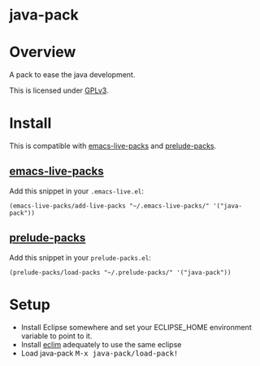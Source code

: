 java-pack
=========

# Overview

A pack to ease the java development.

This is licensed under [GPLv3](http://gplv3.fsf.org/).

# Install

This is compatible with [emacs-live-packs](https://github.com/ardumont/emacs-live-packs) and [prelude-packs](https://github.com/ardumont/prelude-packs).

## [emacs-live-packs](https://github.com/ardumont/emacs-live-packs)

Add this snippet in your `.emacs-live.el`:
```elisp
(emacs-live-packs/add-live-packs "~/.emacs-live-packs/" '("java-pack"))
```

## [prelude-packs](https://github.com/ardumont/prelude-packs)

Add this snippet in your `prelude-packs.el`:
```elisp
(prelude-packs/load-packs "~/.prelude-packs/" '("java-pack"))
```

# Setup

- Install Eclipse somewhere and set your ECLIPSE_HOME environment variable to point to it.
- Install [eclim](https://github.com/senny/emacs-eclim) adequately to use the same eclipse
- Load java-pack
<kbd>M-x java-pack/load-pack!</kbd>
